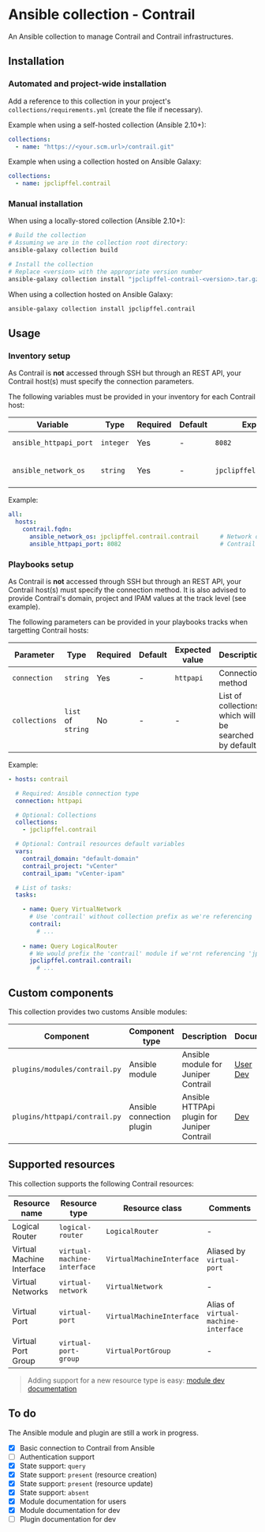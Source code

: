 # Ansible collection - Contrail

An Ansible collection to manage Contrail and Contrail infrastructures.

## Installation

### Automated and project-wide installation

Add a reference to this collection in your project's `collections/requirements.yml` (create the file if necessary).

Example when using a self-hosted collection (Ansible 2.10+):

```yaml
collections:
  - name: "https://<your.scm.url>/contrail.git"
```

Example when using a collection hosted on Ansible Galaxy:

```yaml
collections:
  - name: jpclipffel.contrail
```

### Manual installation

When using a locally-stored collection (Ansible 2.10+):

```bash
# Build the collection
# Assuming we are in the collection root directory:
ansible-galaxy collection build

# Install the collection
# Replace <version> with the appropriate version number
ansible-galaxy collection install "jpclipffel-contrail-<version>.tar.gz"
```

When using a collection hosted on Ansible Galaxy:

```bash
ansible-galaxy collection install jpclipffel.contrail
```

## Usage

### Inventory setup

As Contrail is **not** accessed through SSH but through an REST API, your Contrail host(s) must specify the connection parameters.

The following variables must be provided in your inventory for each Contrail host:

| Variable               | Type      | Required | Default | Expected value                 | Description            |
|------------------------|-----------|----------|---------|--------------------------------|------------------------|
| `ansible_httpapi_port` | `integer` | Yes      | -       | `8082`                         | Contrail API port      |
| `ansible_network_os`   | `string`  | Yes      | -       | `jpclipffel.contrail.contrail` | Network device module  |

Example:

```yaml
all:
  hosts:
    contrail.fqdn:
      ansible_network_os: jpclipffel.contrail.contrail      # Network device module
      ansible_httpapi_port: 8082                            # Contrail API port
```

### Playbooks setup

As Contrail is **not** accessed through SSH but through an REST API, your Contrail host(s) must specify the connection method.
It is also advised to provide Contrail's domain, project and IPAM values at the track level (see example).

The following parameters can be provided in your playbooks tracks when targetting Contrail hosts:

| Parameter     | Type               | Required | Default | Expected value | Description                                           |
|---------------|--------------------|----------|---------|----------------|-------------------------------------------------------|
| `connection`  | `string`           | Yes      | -       | `httpapi`      | Connection method                                     |
| `collections` | `list` of `string` | No       | -       | -              | List of collections which will be searched by default |

Example:

```yaml
- hosts: contrail

  # Required: Ansible connection type
  connection: httpapi

  # Optional: Collections
  collections:
    - jpclipffel.contrail

  # Optional: Contrail resources default variables
  vars:
    contrail_domain: "default-domain"
    contrail_project: "vCenter"
    contrail_ipam: "vCenter-ipam"

  # List of tasks:
  tasks:

    - name: Query VirtualNetwork
      # Use 'contrail' without collection prefix as we're referencing 'jpclipffel.contrail' in the playbook's collection
      contrail:
        # ...
    
    - name: Query LogicalRouter
      # We would prefix the 'contrail' module if we'rnt referencing 'jpclipffel.contrail' in the playbook's collections
      jpclipffel.contrail.contrail:
        # ...
```

## Custom components

This collection provides two customs Ansible modules:

| Component                     | Component type            | Description                                 | Documentation                                                         |
|-------------------------------|---------------------------|---------------------------------------------|-----------------------------------------------------------------------|
| `plugins/modules/contrail.py` | Ansible module            | Ansible module for Juniper Contrail         | [User](docs/contrail-module.md)<br>[Dev](docs/contrail-module-dev.md) |
| `plugins/httpapi/contrail.py` | Ansible connection plugin | Ansible HTTPApi plugin for Juniper Contrail | [Dev](docs/contrail-plugin-dev.md)                                    |

## Supported resources

This collection supports the following Contrail resources:

| Resource name             | Resource type               | Resource class            | Comments                              |
|---------------------------|-----------------------------|---------------------------|---------------------------------------|
| Logical Router            | `logical-router`            | `LogicalRouter`           | -                                     |
| Virtual Machine Interface | `virtual-machine-interface` | `VirtualMachineInterface` | Aliased by `virtual-port`             |
| Virtual Networks          | `virtual-network`           | `VirtualNetwork`          | -                                     |
| Virtual Port              | `virtual-port`              | `VirtualMachineInterface` | Alias of `virtual-machine-interface`  |
| Virtual Port Group        | `virtual-port-group`        | `VirtualPortGroup`        | -                                     |

> Adding support for a new resource type is easy: [module dev documentation](docs/contrail-module-dev.md)

## To do

The Ansible module and plugin are still a work in progress.

- [x] Basic connection to Contrail from Ansible
- [ ] Authentication support
- [x] State support: `query`
- [x] State support: `present` (resource creation)
- [x] State support: `present` (resource update)
- [x] State support: `absent`
- [x] Module documentation for users
- [x] Module documentation for dev
- [ ] Plugin documentation for dev
